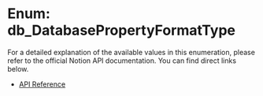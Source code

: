 # Enum: db_DatabasePropertyFormatType

For a detailed explanation of the available values in this enumeration, please refer to the official Notion API documentation. You can find direct links below.

- [API Reference](https://developers.notion.com/reference/property-object#number)

